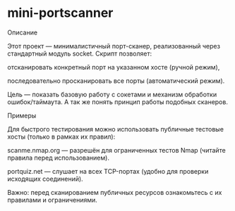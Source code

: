 # mini-portscanner
Описание

Этот проект — минималистичный порт-сканер, реализованный через стандартный модуль socket. Скрипт позволяет:

отсканировать конкретный порт на указанном хосте (ручной режим),

последовательно просканировать все порты (автоматический режим).

Цель — показать базовую работу с сокетами и механизм обработки ошибок/таймаута. А так же понять принцип работы подобных сканеров.


Примеры

Для быстрого тестирования можно использовать публичные тестовые хосты (только в рамках их правил):

scanme.nmap.org — разрешён для ограниченных тестов Nmap (читайте правила перед использованием).

portquiz.net — слушает на всех TCP-портах (удобно для проверки исходящих соединений).

Важно: перед сканированием публичных ресурсов ознакомьтесь с их правилами и ограничениями.
